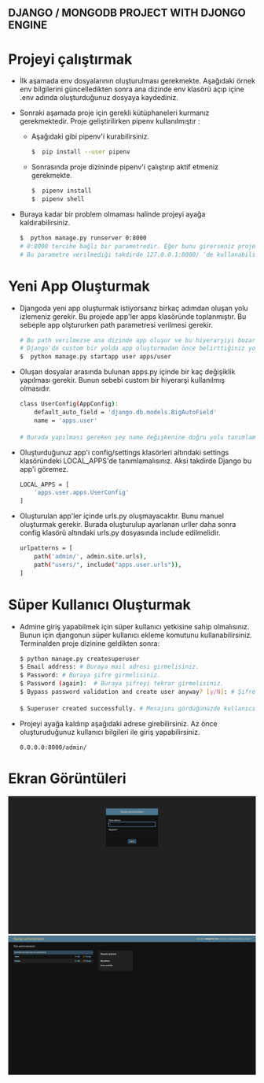 ## DJANGO / MONGODB PROJECT WITH DJONGO ENGINE

# Projeyi çalıştırmak
- İlk aşamada env dosyalarının oluşturulması gerekmekte. Aşağıdaki örnek env bilgilerini güncelledikten sonra ana dizinde env klasörü açıp içine .env adında oluşturduğunuz dosyaya kaydediniz.

- Sonraki aşamada proje için gerekli kütüphaneleri kurmanız gerekmektedir. Proje geliştirilirken pipenv kullanılmıştır :
    - Aşağıdaki gibi pipenv'i kurabilirsiniz.

        ```bash
        $  pip install --user pipenv
        ```

    - Sonrasında proje dizininde pipenv'i çalıştırıp aktif etmeniz gerekmekte.

        ```bash
        $  pipenv install
        $  pipenv shell
        ```
    
- Buraya kadar bir problem olmaması halinde projeyi ayağa kaldırabilirsiniz. 

    ```bash
    $  python manage.py runserver 0:8000 
    # 0:8000 tercihe bağlı bir parametredir. Eğer bunu girerseniz proje 0.0.0.0:8000/ 'da çalışır.
    # Bu parametre verilmediği takdirde 127.0.0.1:8000/ 'de kullanabilirsiniz.
    ```


# Yeni App Oluşturmak
- Djangoda yeni app oluşturmak istiyorsanız birkaç adımdan oluşan yolu izlemeniz gerekir. Bu projede app'ler apps klasöründe toplanmıştır. Bu sebeple app olştururken path parametresi verilmesi gerekir.

    ```bash
    # Bu path verilmezse ana dizinde app oluşur ve bu hiyerarşiyi bozar.
    # Django'da custom bir yolda app oluşturmadan önce belirttiğiniz yoldaki klasörleri oluşturmalısınız. Aşağıdaki örnek için apps klasörü altında user klasörü olmalıdır.
    $  python manage.py startapp user apps/user
    ```

- Oluşan dosyalar arasında bulunan apps.py içinde bir kaç değişiklik yapılması gerekir. Bunun sebebi custom bir hiyerarşi kullanılmış olmasıdır.

    ```bash
    class UserConfig(AppConfig):
        default_auto_field = 'django.db.models.BigAutoField'
        name = 'apps.user'

    # Burada yapılması gereken şey name değişkenine doğru yolu tanımlamaktır. Default olarak 'user' gelmekte ve doğru yolu göstermemektedir.
    ```

- Oluşturduğunuz app'i config/settings klasörleri altındaki settings klasöründeki LOCAL_APPS'de tanımlamalısınız. Aksi takdirde Django bu app'i göremez.

    ```bash
    LOCAL_APPS = [
        'apps.user.apps.UserConfig'
    ]
    ```

- Oluşturulan app'ler içinde urls.py oluşmayacaktır. Bunu manuel oluşturmak gerekir. Burada oluşturulup ayarlanan urller daha sonra config klasörü altındaki urls.py dosyasında include edilmelidir.

    ```bash
    urlpatterns = [
        path('admin/', admin.site.urls),
        path("users/", include("apps.user.urls")),
    ]
    ```

# Süper Kullanıcı Oluşturmak

- Admine giriş yapabilmek için süper kullanıcı yetkisine sahip olmalısınız. Bunun için djangonun süper kullanıcı ekleme komutunu kullanabilirsiniz. Terminalden proje dizinine geldikten sonra:
    
    ```bash
    $ python manage.py createsuperuser
    $ Email address: # Buraya mail adresi girmelisiniz.
    $ Password: # Buraya şifre girmelisiniz.
    $ Password (again):  # Buraya şifreyi tekrar girmelisiniz.
    $ Bypass password validation and create user anyway? [y/N]: # Şifre güçsüz ise böyle bir soru ile karşılaşırsınız. y tuşuna basıp enter'a basabilirsiniz.

    $ Superuser created successfully. # Mesajını gördüğünüzde kullanıcı oluşturulmuş demektir.
    ```

- Projeyi ayağa kaldırıp aşağıdaki adrese girebilirsiniz. Az önce oluşturuduğunuz kullanıcı bilgileri ile giriş yapabilirsiniz.

    ```
    0.0.0.0:8000/admin/
    ``` 

# Ekran Görüntüleri

<p align="center">
  <img src="docs/screenshot_login.png" width="600" title="login">
  <img src="docs/screenshot_admin.png" width="600" alt="admin-home">
</p>